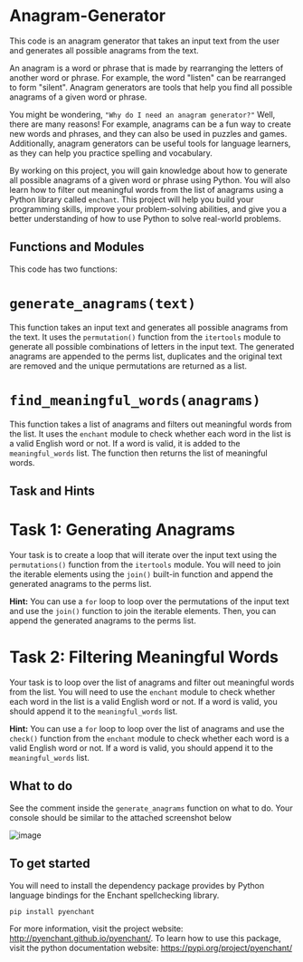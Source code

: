 # Anagram-Generator

This code is an anagram generator that takes an input text from the user and generates all possible anagrams from the text.

An anagram is a word or phrase that is made by rearranging the letters of another word or phrase. For example, the word "listen" can be rearranged to form "silent". Anagram generators are tools that help you find all possible anagrams of a given word or phrase.

You might be wondering, `"Why do I need an anagram generator?"` Well, there are many reasons! For example, anagrams can be a fun way to create new words and phrases, and they can also be used in puzzles and games. Additionally, anagram generators can be useful tools for language learners, as they can help you practice spelling and vocabulary.

By working on this project, you will gain knowledge about how to generate all possible anagrams of a given word or phrase using Python. You will also learn how to filter out meaningful words from the list of anagrams using a Python library called `enchant`. This project will help you build your programming skills, improve your problem-solving abilities, and give you a better understanding of how to use Python to solve real-world problems.

## Functions and Modules

This code has two functions:

# `generate_anagrams(text)`

This function takes an input text and generates all possible anagrams from the text. It uses the `permutation()` function from the `itertools` module to generate all possible combinations of letters in the input text. The generated anagrams are appended to the perms list, duplicates and the original text are removed and the unique permutations are returned as a list.

# `find_meaningful_words(anagrams)`

This function takes a list of anagrams and filters out meaningful words from the list. It uses the `enchant` module to check whether each word in the list is a valid English word or not. If a word is valid, it is added to the `meaningful_words` list. The function then returns the list of meaningful words.

## Task and Hints

# Task 1: Generating Anagrams

Your task is to create a loop that will iterate over the input text using the `permutations()` function from the `itertools` module. You will need to join the iterable elements using the `join()` built-in function and append the generated anagrams to the perms list.

**Hint:** You can use a `for` loop to loop over the permutations of the input text and use the `join()` function to join the iterable elements. Then, you can append the generated anagrams to the perms list.

# Task 2: Filtering Meaningful Words

Your task is to loop over the list of anagrams and filter out meaningful words from the list. You will need to use the `enchant` module to check whether each word in the list is a valid English word or not. If a word is valid, you should append it to the `meaningful_words` list.

**Hint:** You can use a `for` loop to loop over the list of anagrams and use the `check()` function from the `enchant` module to check whether each word is a valid English word or not. If a word is valid, you should append it to the `meaningful_words` list.

## What to do

See the comment inside the `generate_anagrams` function on what to do. Your console should be similar to the attached screenshot below

![image](https://user-images.githubusercontent.com/73473767/222304011-81b1c1ad-d7f1-4419-9e94-2e31e2915db6.png)

## To get started

You will need to install the dependency package provides by Python language bindings for the Enchant spellchecking library.

```pip
pip install pyenchant
```

For more information, visit the project website: http://pyenchant.github.io/pyenchant/. To learn how to use this package, visit the python documentation website: https://pypi.org/project/pyenchant/
